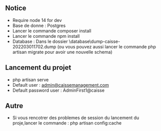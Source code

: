 

## Notice 
- Require node 14 for dev
- Base de donne : Postgres
- Lancer le commande composer install
- Lancer le commande npm install
- Database : Dans le dossier \database\dump-caisse-202203011702.dump (ou vous pouvez aussi lancer le commande php artisan migrate pour avoir une nouvelle schema)
## Lancement du projet 
- php artisan serve
- Default user : admin@caissemanagement.com
- Default password user : AdminFirst1@caisse
## Autre 
- Si vous rencotrer des problemes de session du lancement du proje,lancer le commande :
php artisan config:cache
